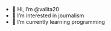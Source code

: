 - 👋 Hi, I’m @valita20
- 👀 I’m interested in journalism 
- 🌱 I’m currently learning programming 

<!---
valita20/valita20 is a ✨ special ✨ repository because its `README.md` (this file) appears on your GitHub profile.
You can click the Preview link to take a look at your changes.
--->
